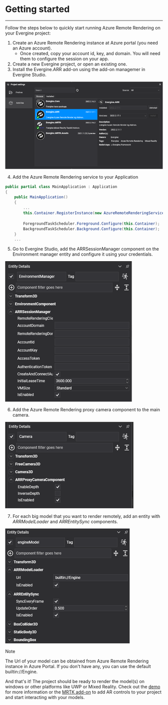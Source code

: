 # Getting started

---
Follow the steps below to quickly start running Azure Remote Rendering on your Evergine project:

1. Create an Azure Remote Rendering instance at Azure portal (you need an Azure account).
    * Once created, copy your account id, key, and domain. You will need them to configure the session on your app.
2. Create a new Evergine project, or open an existing one.
3. Install the Evergine.ARR add-on using the add-on managemer in Evergine Studio.

![Add-on installation](images/addon_installation.png)

4. Add the Azure Remote Rendering service to your Application

```csharp
public partial class MainApplication : Application
{
    public MainApplication()
    {
        ...
        this.Container.RegisterInstance(new AzureRemoteRenderingService());

        ForegroundTaskScheduler.Foreground.Configure(this.Container);
        BackgroundTaskScheduler.Background.Configure(this.Container);
    }
    ...
```

5. Go to Evergine Studio, add the ARRSessionManager component on the Environment manager entity and configure it using your credentials.

![Session Manager](images/arr_session_manager.png)

6. Add the Azure Remote Rendering proxy camera component to the main camera.

![Proxy Camera](images/arr_proxy_camera.png)

7. For each big model that you want to render remotely, add an entity with _ARRModelLoader_ and _ARREntitySync_ components.

![Proxy Camera](images/arr_model.png)

> [!Note]
> The Url of your model can be obtained from Azure Remote Rendering instance in Azure Portal. If you don't have any, you can use the default builtin://Engine.

And that's it! The project should be ready to render the model(s) on windows or other platforms like UWP or Mixed Reality. Check out the [demo](https://github.com/EvergineTeam/AzureRemoteRendering) for more information or the [MRTK add-on](https://github.com/EvergineTeam/MixedRealityToolkit) to add AR controls to your project and start interacting with your models.
